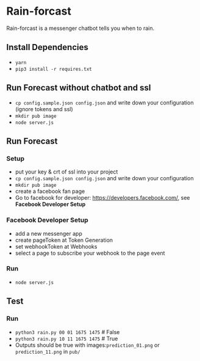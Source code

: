 # Rain-forcast
Rain-forcast is a messenger  chatbot tells you when to rain.

## Install Dependencies
* `yarn`
* `pip3 install -r requires.txt`

## Run Forecast without chatbot and ssl
* `cp config.sample.json config.json` and write down your configuration (ignore tokens and ssl)
* `mkdir pub image` 
* `node server.js`

## Run Forecast

### Setup 
* put your key & crt of ssl into your project
* `cp config.sample.json config.json` and write down your configuration
* `mkdir pub image` 
* create a facebook fan page
* Go to facebook for developer: https://developers.facebook.com/, see **Facebook Developer Setup**

### Facebook Developer Setup
* add a new messenger app
* create pageToken at Token Generation
* set webhookToken at Webhooks
* select a page to subscribe your webhook to the page event

### Run
* `node server.js`

## Test

### Run
* `python3 rain.py 00 01 1675 1475` # False
* `python3 rain.py 10 11 1675 1475` # True
* Outputs should be true with images:`prediction_01.png` or `prediction_11.png` in `pub/`
